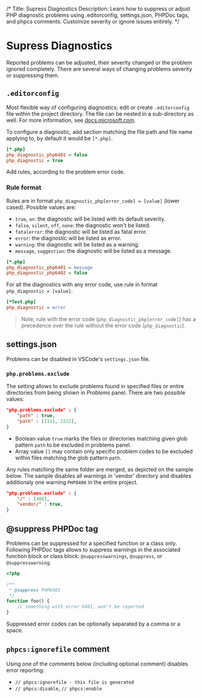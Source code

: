 /*
Title: Supress Diagnostics
Description: Learn how to suppress or adjust PHP diagnostic problems using .editorconfig, settings.json, PHPDoc tags, and phpcs comments. Customize severity or ignore issues entirely.
*/

# Supress Diagnostics

Reported problems can be adjusted, their severity changed or the problem ignored completely. There are several ways of changing problems severity or suppressing them.

## `.editorconfig`

Most flexible way of configuring diagnostics; edit or create `.editorconfig` file within the project directory. The file can be nested in a sub-directory as well. For more information, see [docs.microsoft.com](https://docs.microsoft.com/en-us/visualstudio/ide/create-portable-custom-editor-options).

To configure a diagnostic, add section matching the file path and file name applying to, by default it would be `[*.php]`.

```ini
[*.php]
php_diagnostic_php6401 = false
php_diagnostic = true
```

Add rules, according to the problem error code.

### Rule format

Rules are in format `php_diagnostic_php[error_code] = [value]` (lower cased). Possible values are:

- `true`, `on`: the diagnostic will be listed with its default severity.
- `false`, `silent`, `off`, `none`: the diagnostic won't be listed.
- `fatalerror`: the diagnostic will be listed as fatal error.
- `error`: the diagnostic will be listed as error.
- `warning`: the diagnostic will be listed as a warning.
- `message`, `suggestion`: the diagnostic will be listed as a message.

```ini
[*.php]
php_diagnostic_php6401 = message
php_diagnostic_php6402 = false
```

For all the diagnostics with any error code, use rule in format `php_diagnostic = [value]`.

```ini
[*Test.php]
php_diagnostic = error
```

> Note, rule with the error code (`php_diagnostic_php[error_code]`) has a precedence over the rule without the error code (`php_diagnostic`). 

## settings.json

Problems can be disabled in VSCode's `settings.json` file.

### `php.problems.exclude`

The setting allows to exclude problems found in specified files or entire directories from being shown in *Problems* panel. There are two possible values:

```json
"php.problems.exclude" : {
    "path" : true,
    "path" : [1111, 2222],
}
```

- Boolean value `true` marks the files or directories matching given glob pattern `path` to be excluded in problems panel.
- Array value `[]` may contain only specific problem codes to be excluded within files matching the glob pattern `path`.

Any rules matching the same folder are merged, as depicted on the sample below. The sample disables all warnings in 'vendor' directory and disables additionaly one warning `PHP0406` in the entire project.

```json
"php.problems.exclude" : {
    "/" : [406],
    "vendor/" : true,
}
```

## @suppress PHPDoc tag

Problems can be suppressed for a specified function or a class only. Following PHPDoc tags allows to suppress warnings in the associated function block or class block: `@suppresswarnings`, `@suppress`, or `@suppresswarning`.

```php
<?php

/**
 * @suppress PHP6401
 */
function foo() {
    // something with error 6401, won't be reported
}
```

Suppressed error codes can be optionally separated by a comma or a space.

## `phpcs:ignorefile` comment

Using one of the comments below (including optional comment) disables error reporting:

- `// phpcs:ignorefile - this file is generated`
- `// phpcs:disable`, `// phpcs:enable`

